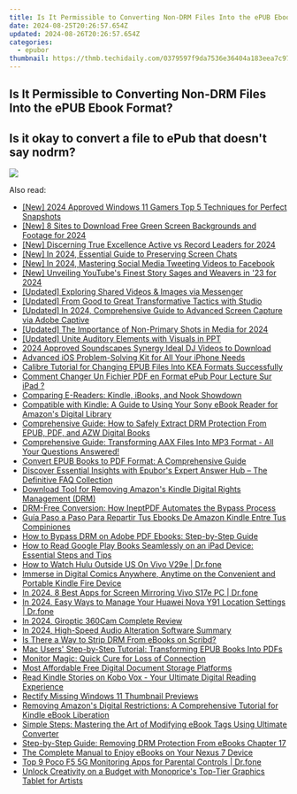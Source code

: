 ```yaml
---
title: Is It Permissible to Converting Non-DRM Files Into the ePUB Ebook Format?
date: 2024-08-25T20:26:57.654Z
updated: 2024-08-26T20:26:57.654Z
categories:
  - epubor
thumbnail: https://thmb.techidaily.com/0379597f9da7536e36404a183eea7c97d1ca356425cc09b3b80d75840cf25d77.jpg
---
```


## Is It Permissible to Converting Non-DRM Files Into the ePUB Ebook Format?

## Is it okay to convert a file to ePub that doesn't say nodrm?



<ins class="adsbygoogle"
     style="display:block"
     data-ad-format="autorelaxed"
     data-ad-client="ca-pub-7571918770474297"
     data-ad-slot="1223367746"></ins>



<ins class="adsbygoogle"
     style="display:block"
     data-ad-client="ca-pub-7571918770474297"
     data-ad-slot="8358498916"
     data-ad-format="auto"
     data-full-width-responsive="true"></ins>

<!-- affiliate ads begin -->
<a href="https://secure.2checkout.com/order/checkout.php?PRODS=3851691&QTY=1&AFFILIATE=108875&CART=1"><img src="http://www.aiseesoft.com/avangate/30p/banner.jpg" border="0"></a>
<!-- affiliate ads end -->
<span class="atpl-alsoreadstyle">Also read:</span>
<div><ul>
<li><a href="https://digital-screen-recording.techidaily.com/new-2024-approved-windows-11-gamers-top-5-techniques-for-perfect-snapshots/"><u>[New] 2024 Approved  Windows 11 Gamers  Top 5 Techniques for Perfect Snapshots</u></a></li>
<li><a href="https://youtube-docs.techidaily.com/-sites-to-download-free-green-screen-backgrounds-and-footage-for-2024/"><u>[New] 8 Sites to Download Free Green Screen Backgrounds and Footage for 2024</u></a></li>
<li><a href="https://screen-recording.techidaily.com/new-discerning-true-excellence-active-vs-record-leaders-for-2024/"><u>[New] Discerning True Excellence  Active vs Record Leaders for 2024</u></a></li>
<li><a href="https://screen-activity-recording.techidaily.com/new-in-2024-essential-guide-to-preserving-screen-chats/"><u>[New] In 2024, Essential Guide to Preserving Screen Chats</u></a></li>
<li><a href="https://twitter-videos.techidaily.com/new-in-2024-mastering-social-media-tweeting-videos-to-facebook/"><u>[New] In 2024, Mastering Social Media  Tweeting Videos to Facebook</u></a></li>
<li><a href="https://vp-tips.techidaily.com/new-unveiling-youtubes-finest-story-sages-and-weavers-in-23-for-2024/"><u>[New] Unveiling YouTube's Finest Story Sages and Weavers in '23 for 2024</u></a></li>
<li><a href="https://facebook-videos.techidaily.com/updated-exploring-shared-videos-and-images-via-messenger/"><u>[Updated] Exploring Shared Videos & Images via Messenger</u></a></li>
<li><a href="https://facebook-video-share.techidaily.com/updated-from-good-to-great-transformative-tactics-with-studio/"><u>[Updated] From Good to Great  Transformative Tactics with Studio</u></a></li>
<li><a href="https://desktop-recording.techidaily.com/updated-in-2024-comprehensive-guide-to-advanced-screen-capture-via-adobe-captive/"><u>[Updated] In 2024, Comprehensive Guide to Advanced Screen Capture via Adobe Captive</u></a></li>
<li><a href="https://article-knowledge.techidaily.com/updated-the-importance-of-non-primary-shots-in-media-for-2024/"><u>[Updated] The Importance of Non-Primary Shots in Media for 2024</u></a></li>
<li><a href="https://some-approaches.techidaily.com/updated-unite-auditory-elements-with-visuals-in-ppt/"><u>[Updated] Unite Auditory Elements with Visuals in PPT</u></a></li>
<li><a href="https://youtube-help.techidaily.com/2024-approved-soundscapes-synergy-ideal-dj-videos-to-download/"><u>2024 Approved  Soundscapes Synergy  Ideal DJ Videos to Download</u></a></li>
<li><a href="https://data-safeguard.techidaily.com/advanced-ios-problem-solving-kit-for-all-your-iphone-needs/"><u>Advanced iOS Problem-Solving Kit for All Your iPhone Needs</u></a></li>
<li><a href="https://solve-help.techidaily.com/calibre-tutorial-for-changing-epub-files-into-kea-formats-successfully/"><u>Calibre Tutorial for Changing EPUB Files Into KEA Formats Successfully</u></a></li>
<li><a href="https://solve-help.techidaily.com/comment-changer-un-fichier-pdf-en-format-epub-pour-lecture-sur-ipad/"><u>Comment Changer Un Fichier PDF en Format ePub Pour Lecture Sur iPad ?</u></a></li>
<li><a href="https://solve-help.techidaily.com/comparing-e-readers-kindle-ibooks-and-nook-showdown/"><u>Comparing E-Readers: Kindle, iBooks, and Nook Showdown</u></a></li>
<li><a href="https://solve-help.techidaily.com/compatible-with-kindle-a-guide-to-using-your-sony-ebook-reader-for-amazons-digital-library/"><u>Compatible with Kindle: A Guide to Using Your Sony eBook Reader for Amazon's Digital Library</u></a></li>
<li><a href="https://solve-help.techidaily.com/comprehensive-guide-how-to-safely-extract-drm-protection-from-epub-pdf-and-azw-digital-books/"><u>Comprehensive Guide: How to Safely Extract DRM Protection From EPUB, PDF, and AZW Digital Books</u></a></li>
<li><a href="https://solve-help.techidaily.com/comprehensive-guide-transforming-aax-files-into-mp3-format-all-your-questions-answered/"><u>Comprehensive Guide: Transforming AAX Files Into MP3 Format - All Your Questions Answered!</u></a></li>
<li><a href="https://solve-help.techidaily.com/convert-epub-books-to-pdf-format-a-comprehensive-guide/"><u>Convert EPUB Books to PDF Format: A Comprehensive Guide</u></a></li>
<li><a href="https://solve-help.techidaily.com/discover-essential-insights-with-epubors-expert-answer-hub-the-definitive-faq-collection/"><u>Discover Essential Insights with Epubor's Expert Answer Hub – The Definitive FAQ Collection</u></a></li>
<li><a href="https://solve-help.techidaily.com/download-tool-for-removing-amazons-kindle-digital-rights-management-drm/"><u>Download Tool for Removing Amazon's Kindle Digital Rights Management (DRM)</u></a></li>
<li><a href="https://solve-help.techidaily.com/drm-free-conversion-how-ineptpdf-automates-the-bypass-process/"><u>DRM-Free Conversion: How IneptPDF Automates the Bypass Process</u></a></li>
<li><a href="https://solve-help.techidaily.com/guia-paso-a-paso-para-repartir-tus-ebooks-de-amazon-kindle-entre-tus-compiniones/"><u>Guía Paso a Paso Para Repartir Tus Ebooks De Amazon Kindle Entre Tus Compiniones</u></a></li>
<li><a href="https://solve-help.techidaily.com/how-to-bypass-drm-on-adobe-pdf-ebooks-step-by-step-guide/"><u>How to Bypass DRM on Adobe PDF Ebooks: Step-by-Step Guide</u></a></li>
<li><a href="https://solve-help.techidaily.com/how-to-read-google-play-books-seamlessly-on-an-ipad-device-essential-steps-and-tips/"><u>How to Read Google Play Books Seamlessly on an iPad Device: Essential Steps and Tips</u></a></li>
<li><a href="https://change-location.techidaily.com/how-to-watch-hulu-outside-us-on-vivo-v29e-drfone-by-drfone-virtual-android/"><u>How to Watch Hulu Outside US On Vivo V29e | Dr.fone</u></a></li>
<li><a href="https://solve-help.techidaily.com/immerse-in-digital-comics-anywhere-anytime-on-the-convenient-and-portable-kindle-fire-device/"><u>Immerse in Digital Comics Anywhere, Anytime on the Convenient and Portable Kindle Fire Device</u></a></li>
<li><a href="https://screen-mirror.techidaily.com/in-2024-8-best-apps-for-screen-mirroring-vivo-s17e-pc-drfone-by-drfone-android/"><u>In 2024, 8 Best Apps for Screen Mirroring Vivo S17e PC | Dr.fone</u></a></li>
<li><a href="https://android-location.techidaily.com/in-2024-easy-ways-to-manage-your-huawei-nova-y91-location-settings-drfone-by-drfone-virtual/"><u>In 2024, Easy Ways to Manage Your Huawei Nova Y91 Location Settings | Dr.fone</u></a></li>
<li><a href="https://fox-hovers.techidaily.com/in-2024-giroptic-360cam-complete-review/"><u>In 2024, Giroptic 360Cam Complete Review</u></a></li>
<li><a href="https://some-knowledge.techidaily.com/in-2024-high-speed-audio-alteration-software-summary/"><u>In 2024, High-Speed Audio Alteration Software Summary</u></a></li>
<li><a href="https://solve-help.techidaily.com/is-there-a-way-to-strip-drm-from-ebooks-on-scribd/"><u>Is There a Way to Strip DRM From eBooks on Scribd?</u></a></li>
<li><a href="https://solve-help.techidaily.com/mac-users-step-by-step-tutorial-transforming-epub-books-into-pdfs/"><u>Mac Users' Step-by-Step Tutorial: Transforming EPUB Books Into PDFs</u></a></li>
<li><a href="https://graphic-issues.techidaily.com/monitor-magic-quick-cure-for-loss-of-connection/"><u>Monitor Magic: Quick Cure for Loss of Connection</u></a></li>
<li><a href="https://solve-help.techidaily.com/most-affordable-free-digital-document-storage-platforms/"><u>Most Affordable Free Digital Document Storage Platforms</u></a></li>
<li><a href="https://solve-help.techidaily.com/read-kindle-stories-on-kobo-vox-your-ultimate-digital-reading-experience/"><u>Read Kindle Stories on Kobo Vox - Your Ultimate Digital Reading Experience</u></a></li>
<li><a href="https://win11-tips.techidaily.com/rectify-missing-windows-11-thumbnail-previews/"><u>Rectify Missing Windows 11 Thumbnail Previews</u></a></li>
<li><a href="https://solve-help.techidaily.com/removing-amazons-digital-restrictions-a-comprehensive-tutorial-for-kindle-ebook-liberation/"><u>Removing Amazon's Digital Restrictions: A Comprehensive Tutorial for Kindle eBook Liberation</u></a></li>
<li><a href="https://solve-help.techidaily.com/simple-steps-mastering-the-art-of-modifying-ebook-tags-using-ultimate-converter/"><u>Simple Steps: Mastering the Art of Modifying eBook Tags Using Ultimate Converter</u></a></li>
<li><a href="https://solve-help.techidaily.com/step-by-step-guide-removing-drm-protection-from-ebooks-chapter-17/"><u>Step-by-Step Guide: Removing DRM Protection From eBooks Chapter 17</u></a></li>
<li><a href="https://solve-help.techidaily.com/the-complete-manual-to-enjoy-ebooks-on-your-nexus-7-device/"><u>The Complete Manual to Enjoy eBooks on Your Nexus 7 Device</u></a></li>
<li><a href="https://android-location-track.techidaily.com/top-9-poco-f5-5g-monitoring-apps-for-parental-controls-drfone-by-drfone-virtual-android/"><u>Top 9 Poco F5 5G Monitoring Apps for Parental Controls | Dr.fone</u></a></li>
<li><a href="https://buynow-help.techidaily.com/unlock-creativity-on-a-budget-with-monoprices-top-tier-graphics-tablet-for-artists/"><u>Unlock Creativity on a Budget with Monoprice's Top-Tier Graphics Tablet for Artists</u></a></li>
</ul></div>
